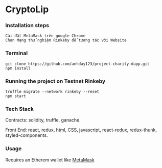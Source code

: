 # CryptoLip

### Installation steps

```
Cài đặt MetaMask trên google Chrome
Chọn Mạng thử nghiệm Rinkeby để tương tác với Website

```
### Terminal
```
git clone https://github.com/anhday123/project-charity-dapp.git 
npm install
```
### Running the project on Testnet Rinkeby
```
truffle migrate --network rinkeby --reset
npm start
```


### Tech Stack

Contracts: solidity, truffle, ganache.

Front End: react, redux, html, CSS, javascript, react-redux, redux-thunk, styled-components.

### Usage 

Requires an Etherem wallet like [MetaMask](https://metamask.io/)

